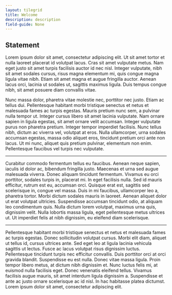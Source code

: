 ```yaml
---
layout: tilegrid
title: Welcome
description: description
field-guide: None
---
```


## Statement

Lorem ipsum dolor sit amet, consectetur adipiscing elit. Ut sit amet tortor et nulla laoreet placerat id volutpat lacus. Cras sit amet vulputate metus. Nam eget justo sit amet turpis facilisis auctor id nec nisl. Integer vulputate, nibh sit amet sodales cursus, risus magna elementum mi, quis congue magna ligula vitae nibh. Etiam sit amet magna et augue fringilla auctor. Aenean lacus orci, lacinia ut sodales ut, sagittis maximus ligula. Duis tempus congue nibh, sit amet posuere diam convallis vitae.

Nunc massa dolor, pharetra vitae molestie nec, porttitor nec justo. Etiam ac tellus dui. Pellentesque habitant morbi tristique senectus et netus et malesuada fames ac turpis egestas. Mauris pretium nunc sem, a pulvinar nulla tempor ut. Integer cursus libero sit amet lacinia vulputate. Nam ornare sapien in ligula egestas, sit amet ornare velit accumsan. Integer vulputate purus non pharetra pretium. Integer tempor imperdiet facilisis. Nunc tellus nibh, dictum ac viverra vel, volutpat at eros. Nulla ullamcorper, urna sodales accumsan egestas, massa odio aliquet eros, tincidunt pretium orci ante non lacus. Ut mi nunc, aliquet quis pretium pulvinar, elementum non enim. Pellentesque faucibus vel turpis nec vulputate.

---

Curabitur commodo fermentum tellus eu faucibus. Aenean neque sapien, iaculis id dolor ac, bibendum fringilla justo. Maecenas et urna sed augue malesuada viverra. Donec aliquam tincidunt fermentum. Vivamus eu orci porttitor, sodales turpis in, placerat mi. In eget facilisis nulla. Sed id mauris efficitur, rutrum est eu, accumsan orci. Quisque erat est, sagittis sed scelerisque in, congue vel massa. Duis in mi faucibus, ullamcorper leo a, pharetra tortor. Morbi dictum sodales mauris in laoreet. Aenean aliquet dolor ut erat volutpat ultricies. Suspendisse accumsan tincidunt odio, at aliquam leo condimentum quis. Nulla dictum lorem volutpat, maximus urna quis, dignissim velit. Nulla lobortis massa ligula, eget pellentesque metus ultrices ut. Ut imperdiet felis at nibh dignissim, eu eleifend diam scelerisque.

---

Pellentesque habitant morbi tristique senectus et netus et malesuada fames ac turpis egestas. Donec sollicitudin volutpat cursus. Morbi elit diam, aliquet ut tellus id, cursus ultrices ante. Sed eget leo at ligula lacinia vehicula sagittis ut lectus. Fusce ac lacus volutpat risus dignissim luctus. Pellentesque tincidunt turpis nec efficitur convallis. Duis porttitor orci at orci gravida blandit. Suspendisse eu est nulla. Donec vitae massa ligula. Proin tempor libero metus, at dictum nibh dignissim et. Nunc luctus felis mi, at euismod nulla facilisis eget. Donec venenatis eleifend tellus. Vivamus facilisis augue mauris, sit amet interdum ligula dignissim a. Suspendisse et ante ac justo ornare scelerisque ac id nisl. In hac habitasse platea dictumst. Lorem ipsum dolor sit amet, consectetur adipiscing elit.